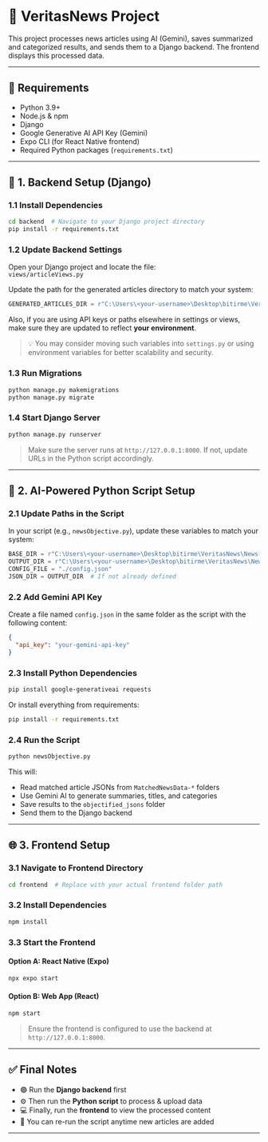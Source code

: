 # 📰 VeritasNews Project

This project processes news articles using AI (Gemini), saves summarized and categorized results, and sends them to a Django backend. The frontend displays this processed data.

---

## 🧰 Requirements

- Python 3.9+
- Node.js & npm
- Django
- Google Generative AI API Key (Gemini)
- Expo CLI (for React Native frontend)
- Required Python packages (`requirements.txt`)

---

## 🔧 1. Backend Setup (Django)

### 1.1 Install Dependencies

```bash
cd backend  # Navigate to your Django project directory
pip install -r requirements.txt
```

### 1.2 Update Backend Settings

Open your Django project and locate the file:  
`views/articleViews.py`

Update the path for the generated articles directory to match your system:

```python
GENERATED_ARTICLES_DIR = r"C:\Users\<your-username>\Desktop\bitirme\VeritasNews\News-Objectify\objectified_jsons"
```

Also, if you are using API keys or paths elsewhere in settings or views, make sure they are updated to reflect **your environment**.

> 💡 You may consider moving such variables into `settings.py` or using environment variables for better scalability and security.

### 1.3 Run Migrations

```bash
python manage.py makemigrations
python manage.py migrate
```

### 1.4 Start Django Server

```bash
python manage.py runserver
```

> Make sure the server runs at `http://127.0.0.1:8000`. If not, update URLs in the Python script accordingly.

---

## 🧠 2. AI-Powered Python Script Setup

### 2.1 Update Paths in the Script

In your script (e.g., `newsObjective.py`), update these variables to match your system:

```python
BASE_DIR = r"C:\Users\<your-username>\Desktop\bitirme\VeritasNews\News-Objectify\articles"
OUTPUT_DIR = r"C:\Users\<your-username>\Desktop\bitirme\VeritasNews\News-Objectify\objectified_jsons"
CONFIG_FILE = "./config.json"
JSON_DIR = OUTPUT_DIR  # If not already defined
```

### 2.2 Add Gemini API Key

Create a file named `config.json` in the same folder as the script with the following content:

```json
{
  "api_key": "your-gemini-api-key"
}
```

### 2.3 Install Python Dependencies

```bash
pip install google-generativeai requests
```

Or install everything from requirements:

```bash
pip install -r requirements.txt
```

### 2.4 Run the Script

```bash
python newsObjective.py
```

This will:

- Read matched article JSONs from `MatchedNewsData-*` folders
- Use Gemini AI to generate summaries, titles, and categories
- Save results to the `objectified_jsons` folder
- Send them to the Django backend

---

## 🌐 3. Frontend Setup

### 3.1 Navigate to Frontend Directory

```bash
cd frontend  # Replace with your actual frontend folder path
```

### 3.2 Install Dependencies

```bash
npm install
```

### 3.3 Start the Frontend

#### Option A: React Native (Expo)

```bash
npx expo start
```

#### Option B: Web App (React)

```bash
npm start
```

> Ensure the frontend is configured to use the backend at `http://127.0.0.1:8000`.

---

## ✅ Final Notes

- 🟢 Run the **Django backend** first
- ⚙️ Then run the **Python script** to process & upload data
- 💻 Finally, run the **frontend** to view the processed content
- 🔁 You can re-run the script anytime new articles are added

---

